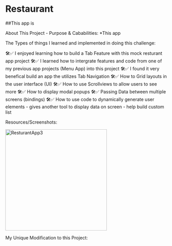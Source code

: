 # Restaurant

##This app is 

About This Project - Purpose & Cababilities: *This app 

The Types of things I learned and implemented in doing this challenge: 

🛠️✅ I enjoyed learning how to build a Tab Feature with this mock resturant app project
🛠️✅ I learned how to intergrate features and code from one of my previous app projects (Menu App) into this project
🛠️✅ I found it very benefical build an app the utilizes Tab Navigation
🛠️✅ How to Grid layouts in the user interface (UI)
🛠️✅ How to use Scrollviews to allow users to see more
🛠️✅ How to display modal popups
🛠️✅ Passing Data between multiple screens (bindings)
🛠️✅ How to use code to dynamically generate user elements
    - gives another tool to display data on screen
    - help build custom list


Resources/Screenshots:

<img width="316" alt="ResturantApp3" src="https://github.com/user-attachments/assets/3501ca16-53f9-420d-9c61-7074a830f2df">


My Unique Modification to this Project:
